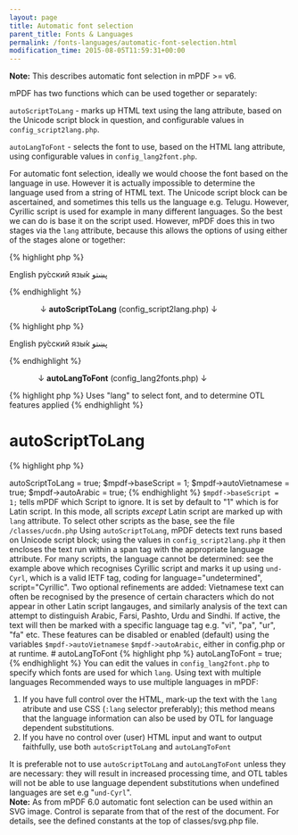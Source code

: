 ```yaml
---
layout: page
title: Automatic font selection
parent_title: Fonts & Languages
permalink: /fonts-languages/automatic-font-selection.html
modification_time: 2015-08-05T11:59:31+00:00
---
```


<div class="alert alert-info" role="alert"><strong>Note:</strong> This describes automatic font selection in mPDF &gt;= v6.</div>

mPDF has two functions which can be used together or separately:

<code>autoScriptToLang</code> - marks up HTML text using the lang attribute, based on the Unicode script block in question, and configurable values in <code>config_script2lang.php</code>.

<code>autoLangToFont</code> - selects the font to use, based on the HTML lang attribute, using configurable values in <code>config_lang2font.php</code>.

For automatic font selection, ideally we would choose the font based on the language in use. However it is actually impossible to determine the language used from a string of HTML text. The Unicode script block can be ascertained, and sometimes this tells us the language e.g. Telugu. However, Cyrillic script is used for example in many different languages. So the best we can do is base it on the script used. However, mPDF does this in two stages via the <code>lang</code> attribute, because this allows the options of using either of the stages alone or together:

{% highlight php %}

English ру́сский язы́к پښتو

{% endhighlight %}

&nbsp;&nbsp;&nbsp;&nbsp;&nbsp;&nbsp;&nbsp;&nbsp;&nbsp;&nbsp;&nbsp;&nbsp;&nbsp; ↓ <b>autoScriptToLang</b> (config_script2lang.php) ↓

{% highlight php %}

English <span lang="und-Cyrl">ру́сский язы́к</span> <span lang="ps">پښتو</span>

{% endhighlight %}

&nbsp;&nbsp;&nbsp;&nbsp;&nbsp;&nbsp;&nbsp;&nbsp;&nbsp;&nbsp;&nbsp;&nbsp; ↓ <b>autoLangToFont</b> (config_lang2fonts.php) ↓

{% highlight php %}
Uses "lang" to select font, and to determine OTL features applied
{% endhighlight %}

# autoScriptToLang

{% highlight php %}
<?php

$mpdf->autoScriptToLang = true;

$mpdf->baseScript = 1;

$mpdf->autoVietnamese = true;

$mpdf->autoArabic = true;
{% endhighlight %}

<code>$mpdf-&gt;baseScript = 1;</code> tells mPDF which Script to ignore. It is set by default to "1" which is for Latin script. In this mode, all scripts <i>except</i> Latin script are marked up with <code>lang</code> attribute. To select other scripts as the base, see the file <code>/classes/ucdn.php</code>

Using <code>autoScriptToLang</code>, mPDF detects text runs based on Unicode script block; using the values in <code>config_script2lang.php</code> it then encloses the text run within a span tag with the appropriate language attribute. For many scripts, the language cannot be determined: see the example above which recognises Cyrillic script and marks it up using <code>und-Cyrl</code>, which is a valid IETF tag, coding for language="undetermined", script="Cyrillic".

Two optional refinements are added: Vietnamese text can often be recognised by the presence of certain characters which do not appear in other Latin script langauges, and similarly analysis of the text can attempt to distinguish Arabic, Farsi, Pashto, Urdu and Sindhi. If active, the text will then be marked with a specific language tag e.g. "vi", "pa", "ur", "fa" etc.

These features can be disabled or enabled (default) using the variables <code>$mpdf-&gt;autoVietnamese</code> <code>$mpdf-&gt;autoArabic</code>, either in <span class="filename">config.php</span> or at runtime.

# autoLangToFont

{% highlight php %}
<?php

$mpdf->autoLangToFont = true;
{% endhighlight %}

You can edit the values in <code>config_lang2font.php</code> to specify which fonts are used for which <code>lang</code>.

Using text with multiple languages

Recommended ways to use multiple languages in mPDF:

<ol>
<li>If you have full control over the HTML, mark-up the text with the <code>lang </code>atribute and use CSS (<code>:lang</code> selector preferably); this method means that the language information can also be used by OTL for language dependent substitutions.</li>
<li>If you have no control over (user) HTML input and want to output faithfully, use both <code>autoScriptToLang</code> and <code>autoLangToFont</code></li>
</ol>

It is preferable not to use <code>autoScriptToLang</code> and <code>autoLangToFont</code> unless they are necessary: they will result in increased processing time, and OTL tables will not be able to use language dependent substitutions when undefined languages are set e.g "<code>und-Cyrl</code>".

<div class="alert alert-info" role="alert"><strong>Note:</strong> As from mPDF 6.0 automatic font selection can be used within an SVG image. Control is separate from that of the rest of the document. For details, see the defined constants at the top of classes/svg.php file.</div>
